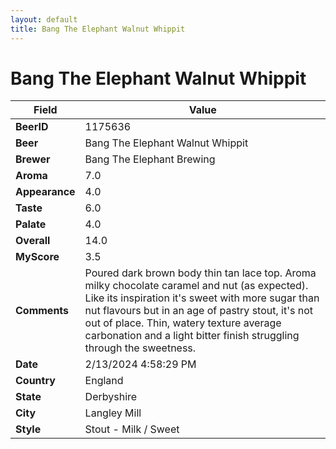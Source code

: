 ```yaml
---
layout: default
title: Bang The Elephant Walnut Whippit
---
```


# Bang The Elephant Walnut Whippit

| Field         | Value     |
|---------------|-----------|
| **BeerID** | 1175636 |
| **Beer** | Bang The Elephant Walnut Whippit |
| **Brewer** | Bang The Elephant Brewing |
| **Aroma** | 7.0 |
| **Appearance** | 4.0 |
| **Taste** | 6.0 |
| **Palate** | 4.0 |
| **Overall** | 14.0 |
| **MyScore** | 3.5 |
| **Comments** | Poured dark brown body thin tan lace top. Aroma milky chocolate caramel and nut (as expected). Like its inspiration it's sweet with more sugar than nut flavours but in an age of pastry stout, it's not out of place. Thin, watery texture average carbonation and a light bitter finish struggling through the sweetness. |
| **Date** | 2/13/2024 4:58:29 PM |
| **Country** | England |
| **State** | Derbyshire |
| **City** | Langley Mill |
| **Style** | Stout - Milk / Sweet |
